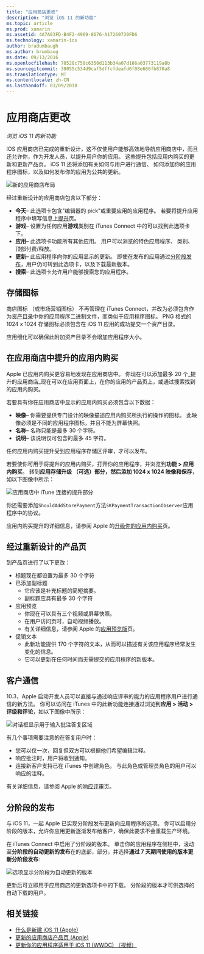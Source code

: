 ```yaml
---
title: "应用商店更改"
description: "浏览 iOS 11 的新功能"
ms.topic: article
ms.prod: xamarin
ms.assetid: 4A7A03FD-B4F2-4969-8676-A17260730FD6
ms.technology: xamarin-ios
author: bradumbaugh
ms.author: brumbaug
ms.date: 09/13/2016
ms.openlocfilehash: 78528c750c6350d113b34a07d166a03773119a8b
ms.sourcegitcommit: 30055c534d9caf5dffcfdeafd6f08e666fb870a8
ms.translationtype: MT
ms.contentlocale: zh-CN
ms.lasthandoff: 03/09/2018
---
```

# <a name="app-store-changes"></a>应用商店更改

_浏览 iOS 11 的新功能_

IOS 应用商店已完成的重新设计，这不仅使用户能够高效地导航应用商店中，而且还允许你，作为开发人员，以提升用户你的应用。 这些提升包括应用内购买的更新和更新产品页。 iOS 11 还将添加有关如何与用户进行通信、 如何添加你的应用程序图标，以及如何发布你的应用为公共的更新。

![新的应用商店布局](app-store-changes-images/image3.jpg)

经过重新设计的应用商店包含以下部分：

- **今天**– 此选项卡包含"编辑器的 pick"或重要应用的应用程序。 若要将提升应用程序中填写信息上[提升](https://developer.apple.com//contact/app-store/promote/)页。
- **游戏**– 设置为任何应用**游戏**类别在 iTunes Connect 中的可以找到此选项卡下。
- **应用**– 此选项卡功能所有其他应用。 用户可以浏览的特色应用程序、 类别、 顶部付费/释放。
- **更新**– 此应用程序向你的应用显示的更新。 即使在发布的应用通过[分阶段发布](#Phased_Release)，用户仍可转到此选项卡，以及下载最新版本。
- **搜索**– 此选项卡允许用户能够搜索您的应用程序。

## <a name="store-icon"></a>存储图标

商店图标 （或市场营销图标） 不再管理在 iTunes Connect，并改为必须包含作为[资产目录](~/ios/app-fundamentals/images-icons/app-icons.md)中你的应用程序二进制文件，而类似于应用程序图标。 PNG 格式的 1024 x 1024 存储图标必须包含在 iOS 11 应用的成功提交一个资产目录。

应用细化可以确保此附加资产目录不会增加应用程序大小。


## <a name="in-app-purchases-promoted-in-the-app-store"></a>在应用商店中提升的应用内购买

Apple 已应用内购买更容易地发现在应用商店中。 你现在可以添加最多 20 个_提升的应用商店_现在可以在应用页面上，在你的应用的产品页上，或通过搜索找到的应用内购买。

若要具有你在应用商店中显示的应用内购买必须包含以下数据：

- **映像**– 你需要提供专门设计的映像描述应用内购买所执行的操作的图标。 此映像必须是不同的应用程序图标，并且不能为屏幕快照。
- **名称**– 名称只能是最多 30 个字符。
- **说明**– 该说明仅可包含的最多 45 字符。

任何应用内购买提升受到应用程序存储区评审，才可以发布。

若要使你可用于将提升的应用内购买，打开你的应用程序，并浏览到**功能 > 应用内购买**。 转到**应用存储升级 （可选）**部分，然后添加 1024 x 1024 映像和**保存**，如以下图像中所示：

![应用商店中 iTune 连接的提升部分](app-store-changes-images/image4.png)

你还需要添加`ShouldAddStorePayment`方法`SKPaymentTransactionObserver`应用程序中的协议。

应用内购买提升的详细信息，请参阅 Apple 的[升级你的应用内购买](https://developer.apple.com/app-store/promoting-in-app-purchases/)页。

## <a name="redesigned-product-page"></a>经过重新设计的产品页

到产品页进行了以下更改：

- 标题现在都设置为最多 30 个字符
- 已添加副标题
    - 它应该是补充标题的简短摘要。
    - 副标题应具有最多 30 个字符
- 应用预览
    - 你现在可以具有三个视频或屏幕快照。
    - 在用户访问页时，自动视频播放。
    - 有关详细信息，请参阅 Apple 的[应用预览版](https://developer.apple.com/app-store/app-previews/)页。
- 促销文本
    - 此新功能提供 170 个字符的文本，从而可以描述有关该应用程序经常发生变化的信息。
    - 它可以更新在任何时间而无需提交的应用程序的新版本。

## <a name="customer-communication"></a>客户通信

10.3，Apple 启动开发人员可以直接与通过响应评审的能力的应用程序用户进行通信的新方法。 你可以访问在 iTunes 中的此新功能连接通过浏览到**应用 > 活动 > 评级和评论**，如以下图像中所示：

![对话框显示用于输入批注答复区域](app-store-changes-images/image5.png)

有几个事项需要注意的在答复用户时：

- 您可以仅一次，回复但双方可以根据他们希望编辑注释。
- 响应批注时，用户将收到通知。
- 连接新客户支持已在 iTunes 中创建角色。 与此角色或管理员角色的用户可以响应的注释。

有关详细信息，请参阅 Apple 的[响应评审](https://developer.apple.com/app-store/responding-to-reviews/)页。

<a name="Phased_Release"/>

## <a name="phased-release"></a>分阶段的发布

与 iOS 11，一起 Apple 已实现分阶段发布更新向应用程序的选项。 你可以启用分阶段的版本，允许你应用更新逐渐发布给客户，确保此要求不会重载生产环境。

在 iTunes Connect 中启用了分阶段的版本。 单击你的应用程序在侧栏中，滚动至**分阶段的自动更新的发布**在的底部，部分，并选择**通过 7 天期间使用的版本更新分阶段发布**:

![选项显示分阶段为自动更新的版本](app-store-changes-images/image6.png)

更新后可立即用于应用商店的更新选项卡中的下载。 分阶段的版本才可供选择的自动下载的用户。


## <a name="related-links"></a>相关链接

- [什么是新建 iOS 11 (Apple)](https://developer.apple.com/ios/)
- [更新的应用商店产品页 (Apple)](https://developer.apple.com/app-store/product-page/)
- [更新你的应用程序适用于 iOS 11 (WWDC) （视频）](https://developer.apple.com/videos/play/wwdc2017/204/)
